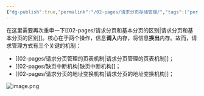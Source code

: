 ```yaml
---
{"dg-publish":true,"permalink":"/02-pages/请求分页存储管理/","tags":["personal/blog","os"]}
---
```


在这里需要再次重申一下[[02-pages/请求分页和基本分页的区别\|请求分页和基本分页的区别]]。核心在于两个操作，信息**调入**内存，将信息**换出**内存。故而，请求管理方式有三个关键的机制：
 - [[02-pages/请求分页管理的页表机制\|请求分页管理的页表机制]]；
 - [[02-pages/缺页中断机构\|缺页中断机构]]；
 - [[02-pages/请求分页的地址变换机构\|请求分页的地址变换机构]]；

![image.png](https://yelanyanyu-img-bed.oss-cn-hangzhou.aliyuncs.com/img/blog/2024/09/20240917213532.png)
